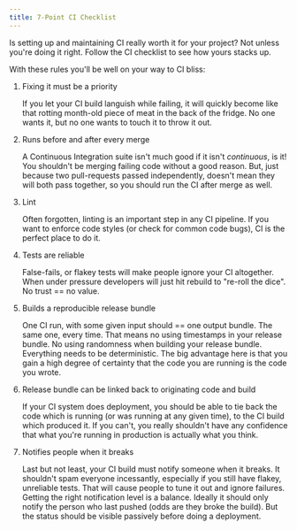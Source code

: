 ```yaml
---
title: 7-Point CI Checklist
---
```


Is setting up and maintaining CI really worth it for your project? Not
unless you're doing it right. Follow the CI checklist to see how yours
stacks up.

With these rules you'll be well on your way to CI bliss:

1. Fixing it must be a priority

   If you let your CI build languish while failing, it will quickly
become like that rotting month-old piece of meat in the back of the
fridge. No one wants it, but no one wants to touch it to throw it out.


2. Runs before and after every merge

   A Continuous Integration suite isn't much good if it isn't
*continuous*, is it! You shouldn't be merging failing code without a
good reason. But, just because two pull-requests passed independently,
doesn't mean they will both pass together, so you should run the CI
after merge as well.


3. Lint

   Often forgotten, linting is an important step in any CI pipeline. If
you want to enforce code styles (or check for common code bugs), CI is
the perfect place to do it.


4. Tests are reliable

   False-fails, or flakey tests will make people ignore your CI
altogether. When under pressure developers will just hit rebuild to
"re-roll the dice". No trust == no value.


5. Builds a reproducible release bundle

   One CI run, with some given input should == one output bundle. The
same one, every time. That means no using timestamps in your release
bundle. No using randomness when building your release bundle.
Everything needs to be deterministic. The big advantage here is that
you gain a high degree of certainty that the code you are running is
the code you wrote.


6. Release bundle can be linked back to originating code and build

   If your CI system does deployment, you should be able to tie back the
code which is running (or was running at any given time), to the CI
build which produced it. If you can't, you really shouldn't have any
confidence that what you're running in production is actually what you
think.


7. Notifies people when it breaks

   Last but not least, your CI build must notify someone when it breaks.
It shouldn't spam everyone incessantly, especially if you still have
flakey, unreliable tests. That will cause people to tune it out and
ignore failures. Getting the right notification level is a balance.
Ideally it should only notify the person who last pushed (odds are
they broke the build). But the status should be visible passively
before doing a deployment.

